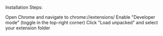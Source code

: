 Installation Steps:

Open Chrome and navigate to chrome://extensions/
Enable "Developer mode" (toggle in the top-right corner)
Click "Load unpacked" and select your extension folder